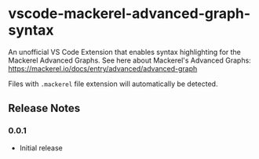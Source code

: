# vscode-mackerel-advanced-graph-syntax

An unofficial VS Code Extension that enables syntax highlighting for the Mackerel Advanced Graphs.
See here about Mackerel's Advanced Graphs: https://mackerel.io/docs/entry/advanced/advanced-graph

Files with `.mackerel` file extension will automatically be detected.

## Release Notes

### 0.0.1

- Initial release
